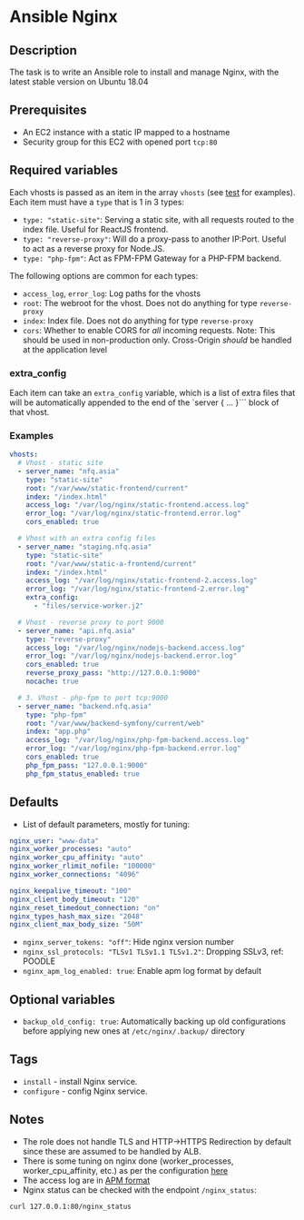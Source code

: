 # Ansible Nginx

## Description
The task is to write an Ansible role to install and manage Nginx, with the latest stable version on Ubuntu 18.04

## Prerequisites
* An EC2 instance with a static IP mapped to a hostname
* Security group for this EC2 with opened port `tcp:80`

## Required variables

Each vhosts is passed as an item in the array `vhosts` (see [test](tests/test.yml) for examples). Each item must have a `type` that is 1 in 3 types:

* `type: "static-site"`: Serving a static site, with all requests routed to the index file. Useful for ReactJS frontend.
* `type: "reverse-proxy"`: Will do a proxy-pass to another IP:Port. Useful to act as a reverse proxy for Node.JS.
* `type: "php-fpm"`: Act as FPM-FPM Gateway for a PHP-FPM backend.

The following options are common for each types:

* `access_log`, `error_log`: Log paths for the vhosts
* `root`: The webroot for the vhost. Does not do anything for type `reverse-proxy`
* `index`: Index file. Does not do anything for type `reverse-proxy`
* `cors`: Whether to enable CORS for *all* incoming requests. Note: This should be used in non-production only. Cross-Origin *should* be handled at the application level

### extra_config

Each item can take an `extra_config` variable, which is a list of extra files that will be automatically appended to the end of the `server { ... }``` block of that vhost.

### Examples
```yaml
vhosts:
  # Vhost - static site
  - server_name: "nfq.asia"
    type: "static-site"
    root: "/var/www/static-frontend/current"
    index: "/index.html"
    access_log: "/var/log/nginx/static-frontend.access.log"
    error_log: "/var/log/nginx/static-frontend.error.log"
    cors_enabled: true

  # Vhost with an extra config files
  - server_name: "staging.nfq.asia"
    type: "static-site"
    root: "/var/www/static-a-frontend/current"
    index: "/index.html"
    access_log: "/var/log/nginx/static-frontend-2.access.log"
    error_log: "/var/log/nginx/static-frontend-2.error.log"
    extra_config:
      - "files/service-worker.j2"

  # Vhost - reverse proxy to port 9000
  - server_name: "api.nfq.asia"
    type: "reverse-proxy"
    access_log: "/var/log/nginx/nodejs-backend.access.log"
    error_log: "/var/log/nginx/nodejs-backend.error.log"
    cors_enabled: true
    reverse_proxy_pass: "http://127.0.0.1:9000"
    nocache: true

  # 3. Vhost - php-fpm to port tcp:9000
  - server_name: "backend.nfq.asia"
    type: "php-fpm"
    root: "/var/www/backend-symfony/current/web"
    index: "app.php"
    access_log: "/var/log/nginx/php-fpm-backend.access.log"
    error_log: "/var/log/nginx/php-fpm-backend.error.log"
    cors_enabled: true
    php_fpm_pass: "127.0.0.1:9000"
    php_fpm_status_enabled: true
```

## Defaults

* List of default parameters, mostly for tuning:

```yaml
nginx_user: "www-data"
nginx_worker_processes: "auto"
nginx_worker_cpu_affinity: "auto"
nginx_worker_rlimit_nofile: "100000"
nginx_worker_connections: "4096"

nginx_keepalive_timeout: "100"
nginx_client_body_timeout: "120"
nginx_reset_timedout_connection: "on"
nginx_types_hash_max_size: "2048"
nginx_client_max_body_size: "50M"
```

* `nginx_server_tokens: "off"`: Hide nginx version number
* `nginx_ssl_protocols: "TLSv1 TLSv1.1 TLSv1.2"`: Dropping SSLv3, ref: POODLE
* `nginx_apm_log_enabled: true`: Enable apm log format by default

## Optional variables
* `backup_old_config: true`: Automatically backing up old configurations before applying new ones at `/etc/nginx/.backup/` directory

## Tags
* `install` - install Nginx service.
* `configure` - config Nginx service.

## Notes

* The role does not handle TLS and HTTP->HTTPS Redirection by default since these are assumed to be handled by ALB.
* There is some tuning on nginx done (worker_processes, worker_cpu_affinity, etc.) as per the configuration [here](templates/nginx.conf.j2)
* The access log are in [APM format](https://www.nginx.com/blog/using-nginx-logging-for-application-performance-monitoring/)
* Nginx status can be checked with the endpoint `/nginx_status`:

```
curl 127.0.0.1:80/nginx_status
```
